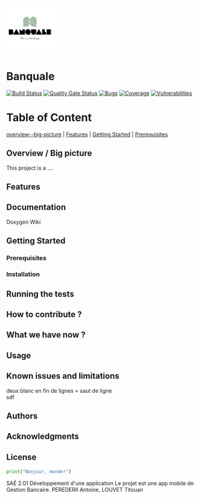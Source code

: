 <img src="./Documentation/images/banqualeLogo.jpg" height="130">

# Banquale

[![Build Status](https://codefirst.iut.uca.fr/api/badges/antoine.perederii/Banquale/status.svg)](https://codefirst.iut.uca.fr/antoine.perederii/Banquale)
[![Quality Gate Status](https://codefirst.iut.uca.fr/sonar/api/project_badges/measure?project=Banquale&metric=alert_status&token=1a49717e4d2f15e2eecaaa971ebd8c83fb9bd5c5)](https://codefirst.iut.uca.fr/sonar/dashboard?id=Banquale)
[![Bugs](https://codefirst.iut.uca.fr/sonar/api/project_badges/measure?project=Banquale&metric=bugs&token=1a49717e4d2f15e2eecaaa971ebd8c83fb9bd5c5)](https://codefirst.iut.uca.fr/sonar/dashboard?id=Banquale)
[![Coverage](https://codefirst.iut.uca.fr/sonar/api/project_badges/measure?project=Banquale&metric=coverage&token=1a49717e4d2f15e2eecaaa971ebd8c83fb9bd5c5)](https://codefirst.iut.uca.fr/sonar/dashboard?id=Banquale)
[![Vulnerabilities](https://codefirst.iut.uca.fr/sonar/api/project_badges/measure?project=Banquale&metric=vulnerabilities&token=1a49717e4d2f15e2eecaaa971ebd8c83fb9bd5c5)](https://codefirst.iut.uca.fr/sonar/dashboard?id=Banquale)

# Table of Content
[overview--big-picture](#overview--big-picture) | [Features](#features) | [Getting Started](#getting-started) | [Prerequisites](#prerequisites)


## Overview / Big picture
This project is a ....

## Features

## Documentation 
Doxygen 
Wiki

## Getting Started

### Prerequisites

### Installation

## Running the tests

## How to contribute ?

## What we have now ?

## Usage

## Known issues and limitations
deux blanc en fin de lignes = saut de ligne  
sdf
## Authors 

## Acknowledgments

## License 


```python
print("Bonjour, monde!")
```

SAÉ 2.01 Développement d'une application Le projet est une app mobile de Gestion Bancaire. PEREDERII Antoine, LOUVET Titouan
